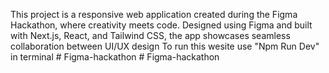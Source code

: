 This project is a responsive web application created during the Figma Hackathon, where creativity meets code. Designed using Figma and built with Next.js, React, and Tailwind CSS, the app showcases seamless collaboration between UI/UX design
To run this wesite use "Npm Run Dev" in terminal
#   F i g m a - h a c k a t h o n  
 #   F i g m a - h a c k a t h o n  
 